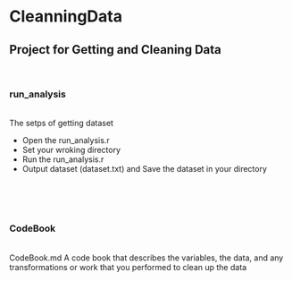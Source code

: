 CleanningData
=============
<h2> Project for Getting and Cleaning Data</h2><br>
<h3>run_analysis</h3><br>
The setps of getting dataset<br>
<ul>
  <li> Open the run_analysis.r </li>
  <li> Set your wroking directory </li>
  <li> Run the run_analysis.r </li>
  <li> Output dataset (dataset.txt) and Save the dataset in your directory </li>
</ul>
<br><br><br>

<h3>CodeBook</h3><br>
CodeBook.md
A code book that describes the variables, the data, and any transformations or work that you performed to clean up the data
